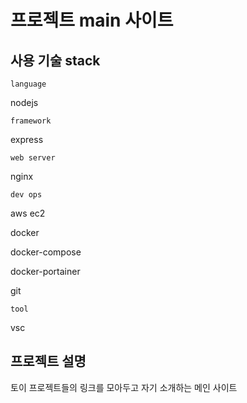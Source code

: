 # 프로젝트 main 사이트

## 사용 기술 stack

`language`

nodejs

`framework`

express

`web server`

nginx

`dev ops`

aws ec2

docker

docker-compose

docker-portainer

git

`tool`

vsc

## 프로젝트 설명

토이 프로젝트들의 링크를 모아두고 자기 소개하는 메인 사이트
